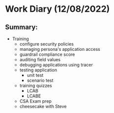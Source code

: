 # Work Diary (12/08/2022)

## Summary:

- Training
    * configure security policies
    * managing persona's application access
    * guardrail compliance score
    * auditing field values
    * debugging applications using tracer
    * testing application
        - unit test
        - scenario test
    * training quizzes
        - LCAB
        - LCABE
    * CSA Exam prep
    * cheesecake with Steve